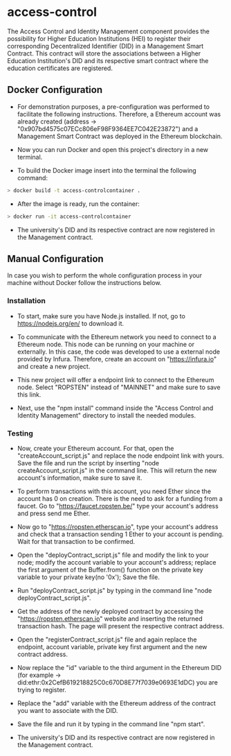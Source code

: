 # access-control
The Access Control and Identity Management component provides the possibility for Higher Education Institutions (HEI) to register their corresponding Decentralized Identifier (DID) in a Management Smart Contract. This contract will store the associations between a Higher Education Institution's DID and its respective smart contract where the education certificates are registered.

## Docker Configuration

- For demonstration purposes, a pre-configuration was performed to facilitate the following instructions. Therefore, a Ethereum account was already created (address -> "0x907bd4575c07ECc806eF98F9364EE7C042E23872") and a Management Smart Contract was deployed in the Ethereum blockchain.

- Now you can run Docker and open this project's directory in a new terminal.

- To build the Docker image insert into the terminal the following command:

```bash
> docker build -t access-controlcontainer .
```

- After the image is ready, run the container:

```bash
> docker run -it access-controlcontainer
```

- The university's DID and its respective contract are now registered in the Management contract.

## Manual Configuration

In case you wish to perform the whole configuration process in your machine without Docker follow the instructions below.

### Installation
- To start, make sure you have Node.js installed. If not, go to https://nodejs.org/en/ to download it.

- To communicate with the Ethereum network you need to connect to a Ethereum node. This node can be running on your machine or externally. In this case, the code was developed to use a external node provided by Infura. Therefore, create an account on "https://infura.io" and create a new project.

- This new project will offer a endpoint link to connect to the Ethereum node. Select "ROPSTEN" instead of "MAINNET" and make sure to save this link.

- Next, use the "npm install" command inside the "Access Control and Identity Management" directory to install the needed modules.

### Testing
- Now, create your Ethereum account. For that, open the "createAccount_script.js" and replace the node endpoint link with yours. Save the file and run the script by inserting "node createAccount_script.js" in the command line. This will return the new account's information, make sure to save it.

- To perform transactions with this account, you need Ether since the account has 0 on creation. There is the need to ask for a funding from a faucet. Go to "https://faucet.ropsten.be/" type your account's address and press send me Ether.

- Now go to "https://ropsten.etherscan.io", type your account's address and check that a transaction sending 1 Ether to your account is pending. Wait for that transaction to be confirmed.

- Open the "deployContract_script.js" file and modify the link to your node; modify the account variable to your account's address; replace the first argument of the Buffer.from() function on the private key variable to your private key(no '0x'); Save the file.

- Run "deployContract_script.js" by typing in the command line "node deployContract_script.js".

- Get the address of the newly deployed contract by accessing the "https://ropsten.etherscan.io" website and inserting the returned transaction hash. The page will present the respective contract address.

- Open the "registerContract_script.js" file and again replace the endpoint, account variable, private key first argument and the new contract address.

- Now replace the "id" variable to the third argument in the Ethereum DID (for example -> did:ethr:0x2CefB619218825C0c670D8E77f7039e0693E1dDC) you are trying to register.

- Replace the "add" variable with the Ethereum address of the contract you want to associate with the DID.

- Save the file and run it by typing in the command line "npm start".

- The university's DID and its respective contract are now registered in the Management contract. 

